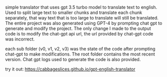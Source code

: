 simple translator that uses gpt 3.5 turbo model to translate text to english. Used to split large text to smaller chunks and translate each chunk separately, that way text that is too large to translate will still be translated.
The entire project was also generated using GPT-4 by prompting chat gpt to generate and modify the project. The only change I made to the output code is to modify the chat-gpt api url, the url provided by chat-gpt code was incorrect.

each sub folder (v0, v1, v2, v3) was the state of the code after prompting chat-gpt to make modifications. The root folder contains the most recent version. Chat gpt logs used to generate the code is also provided.

try it out: https://cabbageslices.github.io/gpt-english-translator
